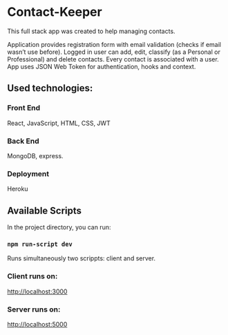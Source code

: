 # Contact-Keeper

This full stack app was created to help managing contacts.
 
Application provides registration form with email validation (checks if email wasn’t use before).
Logged in user can add, edit, classify (as a Personal or Professional) and delete contacts.
Every contact is associated with a user. 
App uses JSON Web Token for authentication, hooks and context.

## Used technologies:

### Front End
React, JavaScript, HTML, CSS, JWT

### Back End
MongoDB, express.

### Deployment
Heroku



## Available Scripts

In the project directory, you can run:

### `npm run-script dev`

Runs simultaneously two scrippts: client and server.

### Client runs on: 
[http://localhost:3000](http://localhost:3000)
### Server runs on: 
[http://localhost:5000](http://localhost:5000)
